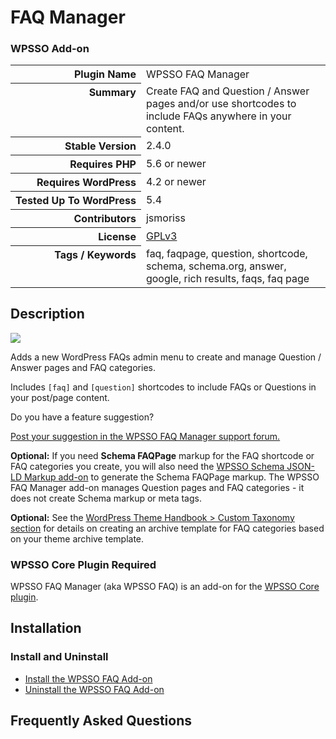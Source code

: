 <h1>FAQ Manager</h1><h3>WPSSO Add-on</h3>

<table>
<tr><th align="right" valign="top" nowrap>Plugin Name</th><td>WPSSO FAQ Manager</td></tr>
<tr><th align="right" valign="top" nowrap>Summary</th><td>Create FAQ and Question / Answer pages and/or use shortcodes to include FAQs anywhere in your content.</td></tr>
<tr><th align="right" valign="top" nowrap>Stable Version</th><td>2.4.0</td></tr>
<tr><th align="right" valign="top" nowrap>Requires PHP</th><td>5.6 or newer</td></tr>
<tr><th align="right" valign="top" nowrap>Requires WordPress</th><td>4.2 or newer</td></tr>
<tr><th align="right" valign="top" nowrap>Tested Up To WordPress</th><td>5.4</td></tr>
<tr><th align="right" valign="top" nowrap>Contributors</th><td>jsmoriss</td></tr>
<tr><th align="right" valign="top" nowrap>License</th><td><a href="https://www.gnu.org/licenses/gpl.txt">GPLv3</a></td></tr>
<tr><th align="right" valign="top" nowrap>Tags / Keywords</th><td>faq, faqpage, question, shortcode, schema, schema.org, answer, google, rich results, faqs, faq page</td></tr>
</table>

<h2>Description</h2>

<p style="margin:0;"><img class="readme-icon" src="https://surniaulula.github.io/wpsso-faq/assets/icon-256x256.png"></p>

<p>Adds a new WordPress FAQs admin menu to create and manage Question / Answer pages and FAQ categories.</p>

<p>Includes <code>[faq]</code> and <code>[question]</code> shortcodes to include FAQs or Questions in your post/page content.</p>

<p>Do you have a feature suggestion?</p>

<p><a href="https://wordpress.org/support/plugin/wpsso-faq/">Post your suggestion in the WPSSO FAQ Manager support forum.</a></p>

<p><strong>Optional:</strong> If you need <strong>Schema FAQPage</strong> markup for the FAQ shortcode or FAQ categories you create, you will also need the <a href="https://wordpress.org/plugins/wpsso-schema-json-ld/">WPSSO Schema JSON-LD Markup add-on</a> to generate the Schema FAQPage markup. The WPSSO FAQ Manager add-on manages Question pages and FAQ categories - it does not create Schema markup or meta tags.</p>

<p><strong>Optional:</strong> See the <a href="https://developer.wordpress.org/themes/template-files-section/taxonomy-templates/#custom-taxonomy">WordPress Theme Handbook &gt; Custom Taxonomy section</a> for details on creating an archive template for FAQ categories based on your theme archive template.</p>

<h3>WPSSO Core Plugin Required</h3>

<p>WPSSO FAQ Manager (aka WPSSO FAQ) is an add-on for the <a href="https://wordpress.org/plugins/wpsso/">WPSSO Core plugin</a>.</p>


<h2>Installation</h2>

<h3 class="top">Install and Uninstall</h3>

<ul>
<li><a href="https://wpsso.com/docs/plugins/wpsso-faq/installation/install-the-plugin/">Install the WPSSO FAQ Add-on</a></li>
<li><a href="https://wpsso.com/docs/plugins/wpsso-faq/installation/uninstall-the-plugin/">Uninstall the WPSSO FAQ Add-on</a></li>
</ul>


<h2>Frequently Asked Questions</h2>




